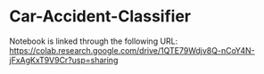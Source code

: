 # Car-Accident-Classifier

Notebook is linked through the following URL: https://colab.research.google.com/drive/1QTE79Wdjv8Q-nCoY4N-jFxAgKxT9V9Cr?usp=sharing
